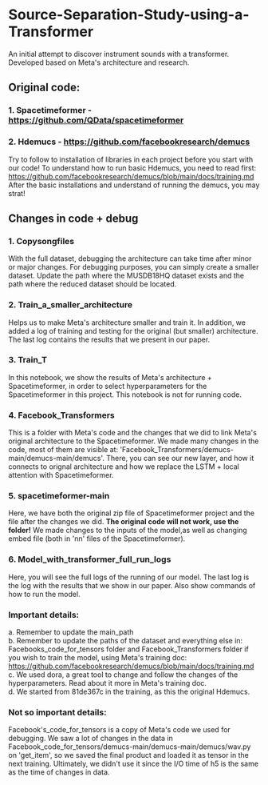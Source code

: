 # Source-Separation-Study-using-a-Transformer
An initial attempt to discover instrument sounds with a transformer. Developed based on Meta's architecture and research.
## Original code:
### 1. Spacetimeformer - https://github.com/QData/spacetimeformer
### 2. Hdemucs - https://github.com/facebookresearch/demucs <br/>
Try to follow to installation of libraries in each project before you start with our code!
To understand how to run basic Hdemucs, you need to read first: https://github.com/facebookresearch/demucs/blob/main/docs/training.md
After the basic installations and understand of running the demucs, you may strat!

## Changes in code + debug
### 1. Copysongfiles
With the full dataset, debugging the architecture can take time after minor or major changes. For debugging purposes, you can simply create a smaller dataset. Update the path where the MUSDB18HQ dataset exists and the path where the reduced dataset should be located.
### 2. Train_a_smaller_architecture
Helps us to make Meta's architecture smaller and train it. In addition, we added a log of training and testing for the original (but smaller) architecture. The last log contains the results that we present in our paper.
### 3. Train_T
In this notebook, we show the results of Meta's architecture + Spacetimeformer, in order to select hyperparameters for the Spacetimeformer in this project. This notebook is not for running code.
### 4. Facebook_Transformers
This is a folder with Meta's code and the changes that we did to link Meta's original architecture to the Spacetimeformer. We made many changes in the code, most of them are visible at: 'Facebook_Transformers/demucs-main/demucs-main/demucs'. There, you can see our new layer, and how it connects to orignal architecture and how we replace the LSTM + local attention with Spacetimeformer.
### 5. spacetimeformer-main
Here, we have both the original zip file of Spacetimeformer project and the file after the changes we did. **The original code will not work, use the folder!**
We made changes to the inputs of the model,as well as changing embed file (both in 'nn' files of the Spacetimeformer).
### 6. Model_with_transformer_full_run_logs
Here, you will see the full logs of the running of our model. The last log is the log with the results that we show in our paper.
Also show commands of how to run the model.

### Important details: 
a. Remember to update the main_path <br/>
b. Remember to update the paths of the dataset and everything else in: Facebooks_code_for_tensors folder and Facebook_Transformers folder if you wish to train the model, using Meta's training doc: https://github.com/facebookresearch/demucs/blob/main/docs/training.md <br/>
c. We used dora, a great tool to change and follow the changes of the hyperparameters. Read about it more in Meta's training doc. <br/>
d. We started from 81de367c in the training, as this the original Hdemucs. 

### Not so important details:
Facebook's_code_for_tensors is a copy of Meta's code we used for debugging. We saw a lot of changes in the data in Facebook_code_for_tensors/demucs-main/demucs-main/demucs/wav.py on 'get_item', so we saved the final product and loaded it as tensor in the next training. Ultimately, we didn't use it since the I/O time of h5 is the same as the time of changes in data.


